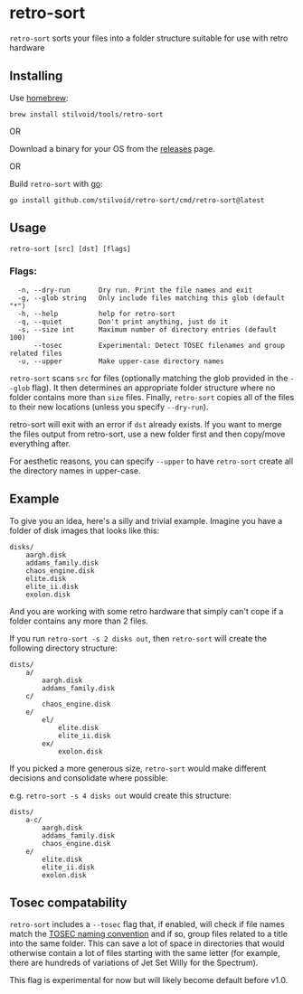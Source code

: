 # retro-sort

`retro-sort` sorts your files into a folder structure suitable for use with retro hardware

## Installing

Use [homebrew](https://brew.sh/):

`brew install stilvoid/tools/retro-sort`

OR

Download a binary for your OS from the [releases](https://github.com/stilvoid/retro-sort/releases) page.

OR

Build `retro-sort` with [go](https://go.dev/):

`go install github.com/stilvoid/retro-sort/cmd/retro-sort@latest`

## Usage

```
retro-sort [src] [dst] [flags]
```

### Flags:

```
  -n, --dry-run       Dry run. Print the file names and exit
  -g, --glob string   Only include files matching this glob (default "*")
  -h, --help          help for retro-sort
  -q, --quiet         Don't print anything, just do it
  -s, --size int      Maximum number of directory entries (default 100)
      --tosec         Experimental: Detect TOSEC filenames and group related files
  -u, --upper         Make upper-case directory names
```

`retro-sort` scans `src` for files (optionally matching the glob provided in the `--glob` flag).
It then determines an appropriate folder structure where no folder contains more than `size` files.
Finally, `retro-sort` copies all of the files to their new locations (unless you specify `--dry-run`).

retro-sort will exit with an error if `dst` already exists.
If you want to merge the files output from retro-sort, use a new folder first and then copy/move everything after.

For aesthetic reasons, you can specify `--upper` to have `retro-sort` create all the directory names in upper-case.

## Example

To give you an idea, here's a silly and trivial example. Imagine you have a folder of disk images that looks like this:

```
disks/
    aargh.disk
    addams_family.disk
    chaos_engine.disk
    elite.disk
    elite_ii.disk
    exolon.disk
```

And you are working with some retro hardware that simply can't cope if a folder contains any more than 2 files.

If you run `retro-sort -s 2 disks out`, then `retro-sort` will create the following directory structure:

```
dists/
    a/
        aargh.disk
        addams_family.disk
    c/
        chaos_engine.disk
    e/
        el/
            elite.disk
            elite_ii.disk
        ex/
            exolon.disk
```

If you picked a more generous size, `retro-sort` would make different decisions and consolidate where possible:

e.g. `retro-sort -s 4 disks out` would create this structure:

```
dists/
    a-c/
        aargh.disk
        addams_family.disk
        chaos_engine.disk
    e/
        elite.disk
        elite_ii.disk
        exolon.disk
```

## Tosec compatability

`retro-sort` includes a `--tosec` flag that, if enabled, will check if file names match the [TOSEC naming convention](https://www.tosecdev.org/tosec-naming-convention)
and if so, group files related to a title into the same folder. This can save a lot of space in directories that
would otherwise contain a lot of files starting with the same letter (for example, there are hundreds of variations
of Jet Set Willy for the Spectrum).

This flag is experimental for now but will likely become default before v1.0.
